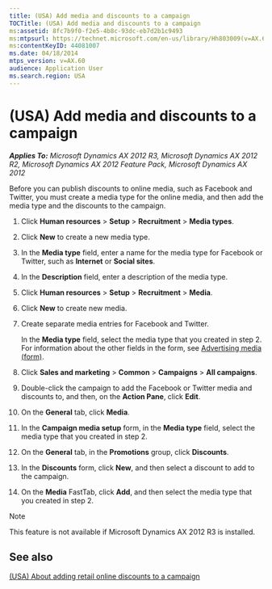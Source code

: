 ```yaml
---
title: (USA) Add media and discounts to a campaign
TOCTitle: (USA) Add media and discounts to a campaign
ms:assetid: 8fc7b9f0-f2e5-4b8c-93dc-eb7d2b1c9493
ms:mtpsurl: https://technet.microsoft.com/en-us/library/Hh803009(v=AX.60)
ms:contentKeyID: 44081007
ms.date: 04/18/2014
mtps_version: v=AX.60
audience: Application User
ms.search.region: USA
---
```


# (USA) Add media and discounts to a campaign 


_**Applies To:** Microsoft Dynamics AX 2012 R3, Microsoft Dynamics AX 2012 R2, Microsoft Dynamics AX 2012 Feature Pack, Microsoft Dynamics AX 2012_

Before you can publish discounts to online media, such as Facebook and Twitter, you must create a media type for the online media, and then add the media type and the discounts to the campaign.

1.  Click **Human resources** \> **Setup** \> **Recruitment** \> **Media types**.

2.  Click **New** to create a new media type.

3.  In the **Media type** field, enter a name for the media type for Facebook or Twitter, such as **Internet** or **Social sites**.

4.  In the **Description** field, enter a description of the media type.

5.  Click **Human resources** \> **Setup** \> **Recruitment** \> **Media**.

6.  Click **New** to create new media.

7.  Create separate media entries for Facebook and Twitter.
    
    In the **Media type** field, select the media type that you created in step 2. For information about the other fields in the form, see [Advertising media (form)](https://technet.microsoft.com/en-us/library/aa549890\(v=ax.60\)).

8.  Click **Sales and marketing** \> **Common** \> **Campaigns** \> **All campaigns**.

9.  Double-click the campaign to add the Facebook or Twitter media and discounts to, and then, on the **Action Pane**, click **Edit**.

10. On the **General** tab, click **Media**.

11. In the **Campaign media setup** form, in the **Media type** field, select the media type that you created in step 2.

12. On the **General** tab, in the **Promotions** group, click **Discounts**.

13. In the **Discounts** form, click **New**, and then select a discount to add to the campaign.

14. On the **Media** FastTab, click **Add**, and then select the media type that you created in step 2.


> [!NOTE]
> <P>This feature is not available if Microsoft Dynamics AX 2012 R3 is installed.</P>



## See also

[(USA) About adding retail online discounts to a campaign](usa-about-adding-retail-online-discounts-to-a-campaign.md)

  


